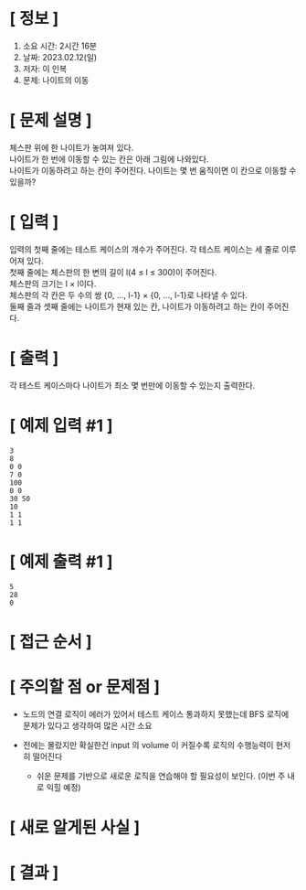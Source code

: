 # **[ 정보 ]**
1. 소요 시간: 2시간 16분
2. 날짜: 2023.02.12(일)
3. 저자: 이 인복
4. 문제: 나이트의 이동

# **[ 문제 설명 ]**
체스판 위에 한 나이트가 놓여져 있다.   
나이트가 한 번에 이동할 수 있는 칸은 아래 그림에 나와있다.   
나이트가 이동하려고 하는 칸이 주어진다. 나이트는 몇 번 움직이면 이 칸으로 이동할 수 있을까?

# **[ 입력 ]**
입력의 첫째 줄에는 테스트 케이스의 개수가 주어진다.
각 테스트 케이스는 세 줄로 이루어져 있다.   
첫째 줄에는 체스판의 한 변의 길이 l(4 ≤ l ≤ 300)이 주어진다.  
체스판의 크기는 l × l이다.   
체스판의 각 칸은 두 수의 쌍 {0, ..., l-1} × {0, ..., l-1}로 나타낼 수 있다.   
둘째 줄과 셋째 줄에는 나이트가 현재 있는 칸, 나이트가 이동하려고 하는 칸이 주어진다.

# **[ 출력 ]**
각 테스트 케이스마다 나이트가 최소 몇 번만에 이동할 수 있는지 출력한다.

# **[ 예제 입력 #1 ]**
    3
    8
    0 0
    7 0
    100
    0 0
    30 50
    10
    1 1
    1 1

# **[ 예제 출력 #1 ]**
    5
    28
    0

# **[ 접근 순서 ]**

# **[ 주의할 점 or 문제점 ]**
- 노드의 연결 로직이 에러가 있어서 테스트 케이스 통과하지 못했는데 BFS 로직에 문제가 있다고 생각하여 많은 시간 소요

- 전에는 몰랐지만 확실한건 input 의 volume 이 커질수록 로직의 수행능력이 현저히 떨어진다
  - 쉬운 문제를 기반으로 새로운 로직을 연습해야 할 필요성이 보인다. (이번 주 내로 익힐 예정)

# **[ 새로 알게된 사실 ]**

# **[ 결과 ]**
